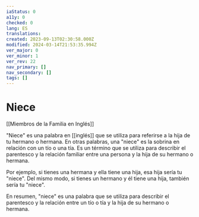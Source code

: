 ```yaml
---
iaStatus: 0
a11y: 0
checked: 0
lang: ES
translations: 
created: 2023-09-13T02:30:58.000Z
modified: 2024-03-14T21:53:35.994Z
ver_major: 0
ver_minor: 1
ver_rev: 22
nav_primary: []
nav_secondary: []
tags: []
---
```

# Niece

[[Miembros de la Familia en Inglés]]

"Niece" es una palabra en [[inglés]] que se utiliza para referirse a la hija de tu hermano o hermana. En otras palabras, una "niece" es la sobrina en relación con un tío o una tía. Es un término que se utiliza para describir el parentesco y la relación familiar entre una persona y la hija de su hermano o hermana.

Por ejemplo, si tienes una hermana y ella tiene una hija, esa hija sería tu "niece". Del mismo modo, si tienes un hermano y él tiene una hija, también sería tu "niece".

En resumen, "niece" es una palabra que se utiliza para describir el parentesco y la relación entre un tío o tía y la hija de su hermano o hermana.